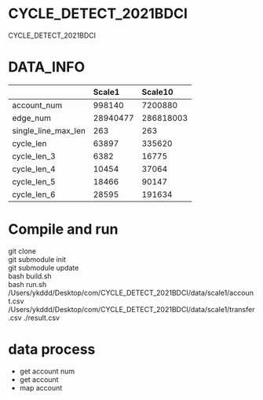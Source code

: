 # CYCLE_DETECT_2021BDCI
CYCLE_DETECT_2021BDCI


# DATA_INFO

|     |  Scale1   | Scale10  |
|  :----  | :----  | :----  |
| account_num  | 998140 | 7200880 |
| edge_num  | 28940477 | 286818003 |
| single_line_max_len  | 263 | 263 |
| cycle_len  | 63897 | 335620 |
| cycle_len_3  | 6382 | 16775 |
| cycle_len_4  | 10454 | 37064 |
| cycle_len_5  | 18466 | 90147 |
| cycle_len_6  | 28595 | 191634 |

# Compile and run
git clone  
git submodule init  
git submodule update  
bash build.sh  
bash run.sh /Users/ykddd/Desktop/com/CYCLE_DETECT_2021BDCI/data/scale1/account.csv /Users/ykddd/Desktop/com/CYCLE_DETECT_2021BDCI/data/scale1/transfer.csv ./result.csv

# data process

* get account num
* get account
* map account